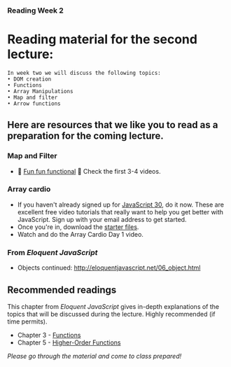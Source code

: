 ### Reading Week 2

# Reading material for the second lecture:

```
In week two we will discuss the following topics:
• DOM creation
• Functions
• Array Manipulations
• Map and filter
• Arrow functions
```

## Here are resources that we like you to read as a preparation for the coming lecture.

### Map and Filter
- :dizzy: [Fun fun functional](https://www.youtube.com/playlist?list=PL0zVEGEvSaeEd9hlmCXrk5yUyqUag-n84) :dizzy: Check the first 3-4 videos.

### Array cardio
- If you haven't already signed up for [JavaScript 30](https://javascript30.com/), do it now. These are excellent free video tutorials that really want to help you get better with JavaScript. Sign up with your email address to get started.
- Once you're in, download the [starter files](https://github.com/wesbos/JavaScript30).
- Watch and do the Array Cardio Day 1 video.

### From _Eloquent JavaScript_

- Objects continued: http://eloquentjavascript.net/06_object.html

## Recommended readings

This chapter from _Eloquent JavaScript_ gives in-depth explanations of the topics that will be discussed during the lecture. Highly recommended (if time permits).

- Chapter 3 - [Functions](http://eloquentjavascript.net/03_functions.html)
- Chapter 5 - [Higher-Order Functions](http://eloquentjavascript.net/05_higher_order.html)

_Please go through the material and come to class prepared!_
